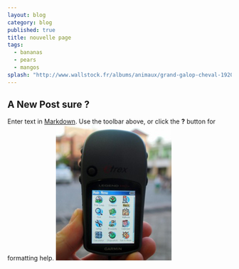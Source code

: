 ```yaml
---
layout: blog
category: blog
published: true
title: nouvelle page
tags: 
  - bananas
  - pears
  - mangos
splash: "http://www.wallstock.fr/albums/animaux/grand-galop-cheval-1920x1080.jpg"
---
```


## A New Post sure ?

Enter text in [Markdown](http://daringfireball.net/projects/markdown/). Use the toolbar above, or click the **?** button for formatting help.
![en_beg_ch4_image06.png](/media/en_beg_ch4_image06.png)